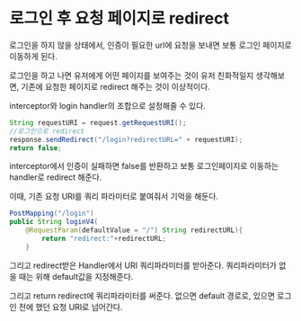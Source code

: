 # 로그인 후 요청 페이지로 redirect

로그인을 하지 않을 상태에서, 인증이 필요한 url에 요청을 보내면 보통 로그인 페이지로 이동하게 된다. 

로그인을 하고 나면 유저에게 어떤 페이지를 보여주는 것이 유저 친화적일지 생각해보면, 기존에 요청한 페이지로 redirect 해주는 것이 이상적이다. 

interceptor와 login handler의 조합으로 설정해줄 수 있다.

~~~java
String requestURI = request.getRequestURI();
//로그인으로 redirect
response.sendRedirect("/login?redirectURL=" + requestURI);
return false;
~~~
interceptor에서 인증이 실패하면 false를 반환하고 보통 로그인페이지로 이동하는 handler로 redirect 해준다. 

이때, 기존 요청 URI를 쿼리 파라미터로 붙여줘서 기억을 해둔다.

~~~java
PostMapping("/login")
public String loginV4(
    @RequestParam(defaultValue = "/") String redirectURL){
        return "redirect:"+redirectURL;
    }
~~~
그리고 redirect받은 Handler에서 URI 쿼리파라미터를 받아준다. 쿼리파라미터가 없을 때는 위해 default값을 지정해준다.

그리고 return redirect에 쿼리파라미터를 써준다. 없으면 default 경로로, 있으면 로그인 전에 했던 요청 URI로 넘어간다.

